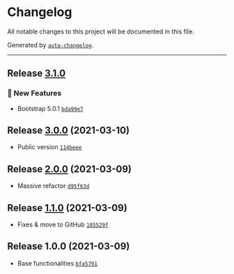 # Changelog

All notable changes to this project will be documented in this file.

Generated by [`auto-changelog`](https://github.com/CookPete/auto-changelog).

***

## Release [3.1.0](https://github.com/cebreus/gulp-devstack/compare/3.0.0...3.1.0)

### 🚀 New Features

*   Bootstrap 5.0.1 [`bda99e7`](https://github.com/cebreus/gulp-devstack/commit/bda99e76810981ceca9fba76d0efc8ea4371d893)

## Release [3.0.0](https://github.com/cebreus/gulp-devstack/compare/2.0.0...3.0.0) (2021-03-10)

*   Public version [`114beee`](https://github.com/cebreus/gulp-devstack/commit/114beee8c50e81cc162d35f279d342a6dc68f2b7)

## Release [2.0.0](https://github.com/cebreus/gulp-devstack/compare/1.1.0...2.0.0) (2021-03-09)

*   Massive refactor [`d95f63d`](https://github.com/cebreus/gulp-devstack/commit/d95f63d5450ecc6e05b844aec6765d4a7223127d)

## Release [1.1.0](https://github.com/cebreus/gulp-devstack/compare/1.0.0...1.1.0) (2021-03-09)

*   Fixes & move to GitHub [`185529f`](https://github.com/cebreus/gulp-devstack/commit/185529f71b8193dac094b2272224b563a81c590f)

## Release 1.0.0 (2021-03-09)

*   Base functionalities [`bfa5791`](https://github.com/cebreus/gulp-devstack/commit/bfa57918ea3b12fa34ce03bba57b265fda68b098)
